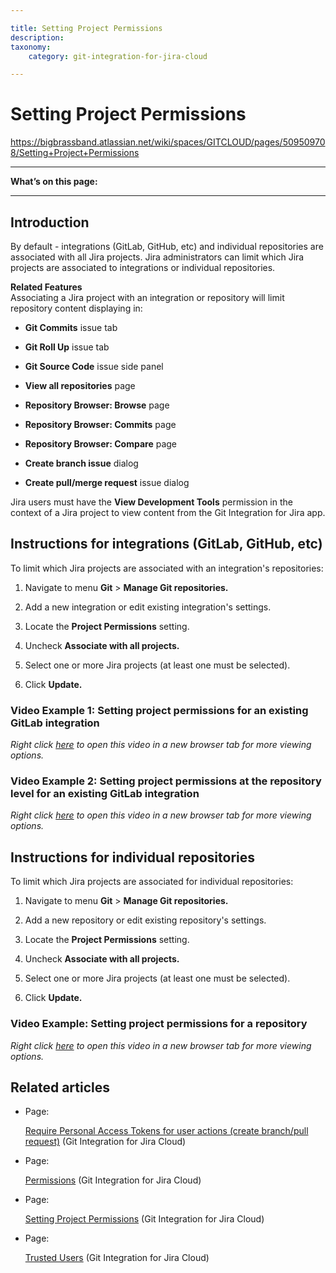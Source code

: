 ```yaml
---

title: Setting Project Permissions
description:
taxonomy:
    category: git-integration-for-jira-cloud

---
```


# Setting Project Permissions

<https://bigbrassband.atlassian.net/wiki/spaces/GITCLOUD/pages/509509708/Setting+Project+Permissions>

* * *

**What’s on this page:**

* * *

## Introduction

By default - integrations (GitLab, GitHub, etc) and individual repositories are associated with all Jira projects. Jira administrators can limit which Jira projects are associated to integrations or individual repositories.

**Related Features**  
Associating a Jira project with an integration or repository will limit repository content displaying in:

*   **Git Commits** issue tab
    
*   **Git Roll Up** issue tab
    
*   **Git Source Code** issue side panel 
    
*   **View all repositories** page
    
*   **Repository Browser: Browse** page
    
*   **Repository Browser: Commits** page
    
*   **Repository Browser: Compare** page
    
*   **Create branch issue** dialog
    
*   **Create pull/merge request** issue dialog
    

Jira users must have the **View Development Tools** permission in the context of a Jira project to view content from the Git Integration for Jira app.

## Instructions for integrations (GitLab, GitHub, etc)

To limit which Jira projects are associated with an integration's repositories:

1.  Navigate to menu **Git** > **Manage Git repositories.**
    
2.  Add a new integration or edit existing integration's settings.
    
3.  Locate the **Project Permissions** setting.
    
4.  Uncheck **Associate with all projects.**
    
5.  Select one or more Jira projects (at least one must be selected).
    
6.  Click **Update.**
    

### **Video Example 1:** Setting project permissions for an existing GitLab integration

_Right click_ [_here_](https://bigbrassband.wistia.com/medias/rnm5t639cz) _to open this video in a new browser tab for more viewing options._

### **Video Example 2:** Setting project permissions at the repository level for an existing GitLab integration

_Right click_ [_here_](https://bigbrassband.wistia.com/medias/fder2qnpgw) _to open this video in a new browser tab for more viewing options._

## Instructions for individual repositories

To limit which Jira projects are associated for individual repositories:

1.  Navigate to menu **Git** > **Manage Git repositories.**
    
2.  Add a new repository or edit existing repository's settings.
    
3.  Locate the **Project Permissions** setting.
    
4.  Uncheck **Associate with all projects.**
    
5.  Select one or more Jira projects (at least one must be selected).
    
6.  Click **Update.**
    

### **Video Example:** Setting project permissions for a repository 

_Right click_ [_here_](https://bigbrassband.wistia.com/medias/xvzj32nxou) _to open this video in a new browser tab for more viewing options._

## Related articles

*   Page:
    
    [Require Personal Access Tokens for user actions (create branch/pull request)](/wiki/spaces/GITCLOUD/pages/131137621) (Git Integration for Jira Cloud)
    
*   Page:
    
    [Permissions](/wiki/spaces/GITCLOUD/pages/405962836/Permissions) (Git Integration for Jira Cloud)
    
*   Page:
    
    [Setting Project Permissions](/wiki/spaces/GITCLOUD/pages/509509708/Setting+Project+Permissions) (Git Integration for Jira Cloud)
    
*   Page:
    
    [Trusted Users](/wiki/spaces/GITCLOUD/pages/792002572/Trusted+Users) (Git Integration for Jira Cloud)